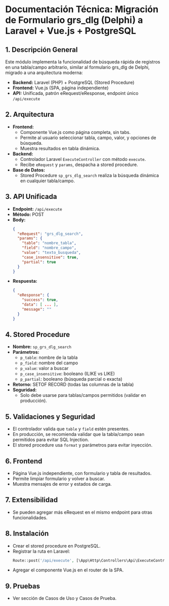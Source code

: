# Documentación Técnica: Migración de Formulario grs_dlg (Delphi) a Laravel + Vue.js + PostgreSQL

## 1. Descripción General
Este módulo implementa la funcionalidad de búsqueda rápida de registros en una tabla/campo arbitrario, similar al formulario grs_dlg de Delphi, migrado a una arquitectura moderna:
- **Backend:** Laravel (PHP) + PostgreSQL (Stored Procedure)
- **Frontend:** Vue.js (SPA, página independiente)
- **API:** Unificada, patrón eRequest/eResponse, endpoint único `/api/execute`

## 2. Arquitectura
- **Frontend:**
  - Componente Vue.js como página completa, sin tabs.
  - Permite al usuario seleccionar tabla, campo, valor, y opciones de búsqueda.
  - Muestra resultados en tabla dinámica.
- **Backend:**
  - Controlador Laravel `ExecuteController` con método `execute`.
  - Recibe `eRequest` y `params`, despacha a stored procedure.
- **Base de Datos:**
  - Stored Procedure `sp_grs_dlg_search` realiza la búsqueda dinámica en cualquier tabla/campo.

## 3. API Unificada
- **Endpoint:** `/api/execute`
- **Método:** POST
- **Body:**
  ```json
  {
    "eRequest": "grs_dlg_search",
    "params": {
      "table": "nombre_tabla",
      "field": "nombre_campo",
      "value": "texto_busqueda",
      "case_insensitive": true,
      "partial": true
    }
  }
  ```
- **Respuesta:**
  ```json
  {
    "eResponse": {
      "success": true,
      "data": [ ... ],
      "message": ""
    }
  }
  ```

## 4. Stored Procedure
- **Nombre:** `sp_grs_dlg_search`
- **Parámetros:**
  - `p_table`: nombre de la tabla
  - `p_field`: nombre del campo
  - `p_value`: valor a buscar
  - `p_case_insensitive`: booleano (ILIKE vs LIKE)
  - `p_partial`: booleano (búsqueda parcial o exacta)
- **Retorno:** SETOF RECORD (todas las columnas de la tabla)
- **Seguridad:**
  - Solo debe usarse para tablas/campos permitidos (validar en producción).

## 5. Validaciones y Seguridad
- El controlador valida que `table` y `field` estén presentes.
- En producción, se recomienda validar que la tabla/campo sean permitidos para evitar SQL Injection.
- El stored procedure usa `format` y parámetros para evitar inyección.

## 6. Frontend
- Página Vue.js independiente, con formulario y tabla de resultados.
- Permite limpiar formulario y volver a buscar.
- Muestra mensajes de error y estados de carga.

## 7. Extensibilidad
- Se pueden agregar más eRequest en el mismo endpoint para otras funcionalidades.

## 8. Instalación
- Crear el stored procedure en PostgreSQL.
- Registrar la ruta en Laravel:
  ```php
  Route::post('/api/execute', [\App\Http\Controllers\Api\ExecuteController::class, 'execute']);
  ```
- Agregar el componente Vue.js en el router de la SPA.

## 9. Pruebas
- Ver sección de Casos de Uso y Casos de Prueba.
